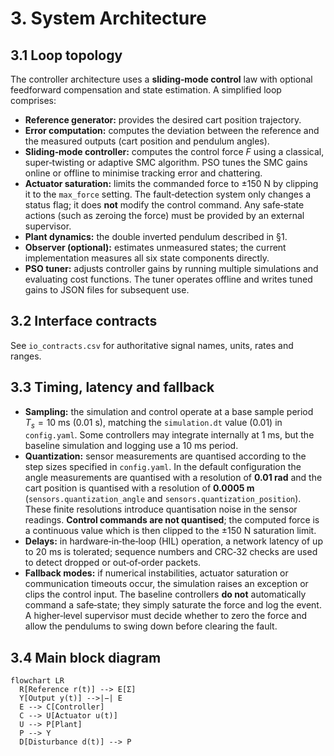 # 3. System Architecture

## 3.1 Loop topology
The controller architecture uses a **sliding‑mode control** law with
optional feedforward compensation and state estimation.  A simplified
loop comprises:

- **Reference generator:** provides the desired cart position trajectory.
- **Error computation:** computes the deviation between the reference
  and the measured outputs (cart position and pendulum angles).
- **Sliding‑mode controller:** computes the control force $F$ using a
  classical, super‑twisting or adaptive SMC algorithm.  PSO tunes the
  SMC gains online or offline to minimise tracking error and chattering.
 - **Actuator saturation:** limits the commanded force to ±150 N by clipping it to the `max_force` setting.  The fault‑detection system only changes a status flag; it does **not** modify the control command.  Any safe‑state actions (such as zeroing the force) must be provided by an external supervisor.
- **Plant dynamics:** the double inverted pendulum described in §1.
- **Observer (optional):** estimates unmeasured states; the current
  implementation measures all six state components directly.
- **PSO tuner:** adjusts controller gains by running multiple
  simulations and evaluating cost functions.  The tuner operates
  offline and writes tuned gains to JSON files for subsequent use.

## 3.2 Interface contracts
See `io_contracts.csv` for authoritative signal names, units, rates and ranges.

## 3.3 Timing, latency and fallback
 - **Sampling:** the simulation and control operate at a base sample period $T_s=10$ ms (0.01 s), matching the `simulation.dt` value (0.01) in `config.yaml`.  Some controllers may integrate internally at 1 ms, but the baseline simulation and logging use a 10 ms period.
 - **Quantization:** sensor measurements are quantised according to
   the step sizes specified in `config.yaml`.  In the default
   configuration the angle measurements are quantised with a
   resolution of **0.01 rad** and the cart position is quantised with a
   resolution of **0.0005 m** (`sensors.quantization_angle` and
   `sensors.quantization_position`).  These finite resolutions
   introduce quantisation noise in the sensor readings.  **Control
   commands are not quantised**; the computed force is a continuous
   value which is then clipped to the ±150 N saturation limit.
- **Delays:** in hardware‑in‑the‑loop (HIL) operation, a network latency of
  up to 20 ms is tolerated; sequence numbers and CRC‑32 checks are used
  to detect dropped or out‑of‑order packets.
 - **Fallback modes:** if numerical instabilities, actuator saturation or communication timeouts occur, the simulation raises an exception or clips the control input.  The baseline controllers **do not** automatically command a safe‑state; they simply saturate the force and log the event.  A higher‑level supervisor must decide whether to zero the force and allow the pendulums to swing down before clearing the fault.

## 3.4 Main block diagram
```mermaid
flowchart LR
  R[Reference r(t)] --> E[Σ]
  Y[Output y(t)] -->|−| E
  E --> C[Controller]
  C --> U[Actuator u(t)]
  U --> P[Plant]
  P --> Y
  D[Disturbance d(t)] --> P
```